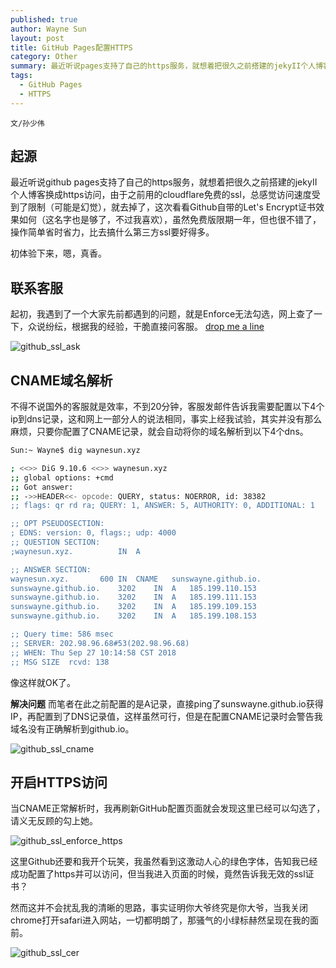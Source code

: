 ```yaml
---
published: true
author: Wayne Sun
layout: post
title: GitHub Pages配置HTTPS
category: Other
summary: 最近听说pages支持了自己的https服务，就想着把很久之前搭建的jekyII个人博客换成https访问，由于之前用的cloudflare免费的ssl，总感觉访问速度受到了限制（可能是幻觉），就去掉了，这次看看Github自带的Let's Encrypt证书效果如何。
tags:
  - GitHub Pages
  - HTTPS
---
```


`文/孙少伟`

## 起源 ##

最近听说github pages支持了自己的https服务，就想着把很久之前搭建的jekyII个人博客换成https访问，由于之前用的cloudflare免费的ssl，总感觉访问速度受到了限制（可能是幻觉），就去掉了，这次看看Github自带的Let's Encrypt证书效果如何（这名字也是够了，不过我喜欢），虽然免费版限期一年，但也很不错了，操作简单省时省力，比去搞什么第三方ssl要好得多。

初体验下来，嗯，真香。

## 联系客服 ##

起初，我遇到了一个大家先前都遇到的问题，就是Enforce无法勾选，网上查了一下，众说纷纭，根据我的经验，干脆直接问客服。 <a href="https://github.com/contact" target="_blank">drop me a line</a>

![github_ssl_ask](https://i.loli.net/2018/09/27/5bac514b17bec.png)

## CNAME域名解析 ##

不得不说国外的客服就是效率，不到20分钟，客服发邮件告诉我需要配置以下4个ip到dns记录，这和网上一部分人的说法相同，事实上经我试验，其实并没有那么麻烦，只要你配置了CNAME记录，就会自动将你的域名解析到以下4个dns。

``` bash
Sun:~ Wayne$ dig waynesun.xyz

; <<>> DiG 9.10.6 <<>> waynesun.xyz
;; global options: +cmd
;; Got answer:
;; ->>HEADER<<- opcode: QUERY, status: NOERROR, id: 38382
;; flags: qr rd ra; QUERY: 1, ANSWER: 5, AUTHORITY: 0, ADDITIONAL: 1

;; OPT PSEUDOSECTION:
; EDNS: version: 0, flags:; udp: 4000
;; QUESTION SECTION:
;waynesun.xyz.			IN	A

;; ANSWER SECTION:
waynesun.xyz.		600	IN	CNAME	sunswayne.github.io.
sunswayne.github.io.	3202	IN	A	185.199.110.153
sunswayne.github.io.	3202	IN	A	185.199.111.153
sunswayne.github.io.	3202	IN	A	185.199.109.153
sunswayne.github.io.	3202	IN	A	185.199.108.153

;; Query time: 586 msec
;; SERVER: 202.98.96.68#53(202.98.96.68)
;; WHEN: Thu Sep 27 10:14:58 CST 2018
;; MSG SIZE  rcvd: 138
```

像这样就OK了。

**解决问题**
而笔者在此之前配置的是A记录，直接ping了sunswayne.github.io获得IP，再配置到了DNS记录值，这样虽然可行，但是在配置CNAME记录时会警告我域名没有正确解析到github.io。

![github_ssl_cname](https://i.loli.net/2018/09/27/5bac51ac4bd7b.png)

## 开启HTTPS访问 ##

当CNAME正常解析时，我再刷新GitHub配置页面就会发现这里已经可以勾选了，请义无反顾的勾上她。

![github_ssl_enforce_https](https://i.loli.net/2018/09/27/5bac62293e8dd.png)

这里Github还要和我开个玩笑，我虽然看到这激动人心的绿色字体，告知我已经成功配置了https并可以访问，但当我进入页面的时候，竟然告诉我无效的ssl证书？

然而这并不会扰乱我的清晰的思路，事实证明你大爷终究是你大爷，当我关闭chrome打开safari进入网站，一切都明朗了，那骚气的小绿标赫然呈现在我的面前。

![github_ssl_cer](https://i.loli.net/2018/09/27/5bac553b5c831.png)